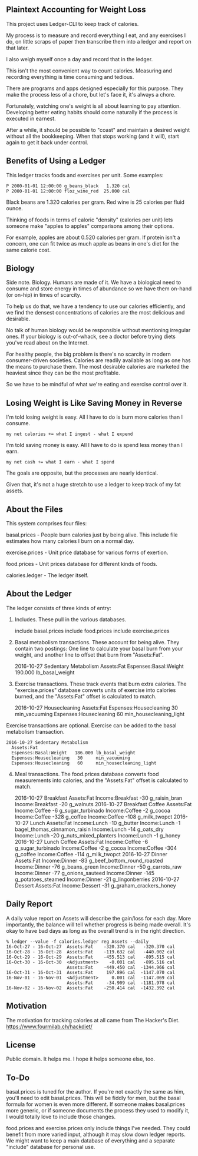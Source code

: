 Plaintext Accounting for Weight Loss
------------------------------------

This project uses Ledger-CLI to keep track of calories.

My process is to measure and record everything I eat, and any
exercises I do, on little scraps of paper then transcribe them into a
ledger and report on that later.

I also weigh myself once a day and record that in the ledger.

This isn't the most convenient way to count calories.  Measuring and
recording everything is time consuming and tedious.

There are programs and apps designed especially for this purpose.
They make the process less of a chore, but let's face it, it's always
a chore.

Fortunately, watching one's weight is all about learning to pay
attention.  Developing better eating habits should come naturally if
the process is executed in earnest.

After a while, it should be possible to "coast" and maintain a desired
weight without all the bookkeeping.  When that stops working (and it
will), start again to get it back under control.

Benefits of Using a Ledger
--------------------------

This ledger tracks foods and exercises per unit.  Some examples:

    P 2000-01-01 12:00:00 g_beans_black   1.320 cal
    P 2000-01-01 12:00:00 floz_wine_red  25.000 cal

Black beans are 1.320 calories per gram.  Red wine is 25 calories per
fluid ounce.

Thinking of foods in terms of caloric "density" (calories per unit)
lets someone make "apples to apples" comparisons among their options.

For example, apples are about 0.520 calories per gram.  If protein
isn't a concern, one can fit twice as much apple as beans in one's
diet for the same calorie cost.

Biology
-------

Side note.  Biology.  Humans are made of it.  We have a biological
need to consume and store energy in times of abundance so we have them
on-hand (or on-hip) in times of scarcity.

To help us do that, we have a tendency to use our calories
efficiently, and we find the densest concentrations of calories are
the most delicious and desirable.

No talk of human biology would be responsible without mentioning
irregular ones.  If your biology is out-of-whack, see a doctor before
trying diets you've read about on the Internet.

For healthy people, the big problem is there's no scarcity in modern
consumer-driven societies.  Calories are readily available as long as
one has the means to purchase them.  The most desirable calories are
marketed the heaviest since they can be the most profitable.

So we have to be mindful of what we're eating and exercise control
over it.

Losing Weight is Like Saving Money in Reverse
---------------------------------------------

I'm told losing weight is easy.  All I have to do is burn more
calories than I consume.

    my net calories += what I ingest - what I expend

I'm told saving money is easy.  All I have to do is spend less money
than I earn.

    my net cash += what I earn - what I spend

The goals are opposite, but the processes are nearly identical.

Given that, it's not a huge stretch to use a ledger to keep track of
my fat assets.

About the Files
---------------

This system comprises four files:

basal.prices - People burn calories just by being alive.  This include
file estimates how many calories I burn on a normal day.

exercise.prices - Unit price database for various forms of exertion.

food.prices - Unit prices database for different kinds of foods.

calories.ledger - The ledger itself.

About the Ledger
----------------

The ledger consists of three kinds of entry:

1. Includes.  These pull in the various databases.

    include basal.prices
    include food.prices
    include exercise.prices

2. Basal metabolism transactions.  These account for being alive.  They contain two postings: One line to calculate your basal burn from your weight, and another line to offset that burn from "Assets:Fat".

    2016-10-27 Sedentary Metabolism
      Assets:Fat
      Espenses:Basal:Weight  190.000 lb_basal_weight

3. Exercise transactions.  These track events that burn extra calories.  The "exercise.prices" database converts units of exercise into calories burned, and the "Assets:Fat" offset is calculated to match.

    2016-10-27 Housecleaning
      Assets:Fat
      Espenses:Housecleaning   30 min_vacuuming
      Espenses:Housecleaning   60 min_housecleaning_light

Exercise transactions are optional.  Exercise can be added to the basal metabolism transaction.

    2016-10-27 Sedentary Metabolism
      Assets:Fat
      Espenses:Basal:Weight   186.000 lb_basal_weight
      Espenses:Housecleaning   30     min_vacuuming
      Espenses:Housecleaning   60     min_housecleaning_light

4. Meal transactions.  The food.prices database converts food measurements into calories, and the "Assets:Fat" offset is calculated to match.

    2016-10-27 Breakfast
      Assets:Fat
      Income:Breakfast  -30 g_raisin_bran
      Income:Breakfast  -20 g_walnuts
    2016-10-27 Breakfast Coffee
      Assets:Fat
      Income:Coffee      -6 g_sugar_turbinado
      Income:Coffee      -2 g_cocoa
      Income:Coffee    -328 g_coffee
      Income:Coffee    -108 g_milk_twopct
    2016-10-27 Lunch
      Assets:Fat
      Income:Lunch      -10 g_butter
      Income:Lunch       -1 bagel_thomas_cinnamon_raisin
      Income:Lunch      -14 g_oats_dry
      Income:Lunch      -20 g_nuts_mixed_planters
      Income:Lunch       -1 g_honey
    2016-10-27 Lunch Coffee
      Assets:Fat
      Income:Coffee      -6 g_sugar_turbinado
      Income:Coffee      -2 g_cocoa
      Income:Coffee    -304 g_coffee
      Income:Coffee    -114 g_milk_twopct
    2016-10-27 Dinner
      Assets:Fat
      Income:Dinner     -83 g_beef_bottom_round_roasted
      Income:Dinner     -76 g_beans_green
      Income:Dinner     -50 g_carrots_raw
      Income:Dinner     -77 g_onions_sauteed
      Income:Dinner    -145 g_potatoes_steamed
      Income:Dinner     -21 g_lingonberries
    2016-10-27 Dessert
      Assets:Fat
      Income:Dessert    -31 g_graham_crackers_honey

Daily Report
------------

A daily value report on Assets will describe the gain/loss for each
day.  More importantly, the balance will tell whether progress is
being made overall.  It's okay to have bad days as long as the overall
trend is in the right direction.

    % ledger --value -f calories.ledger reg Assets --daily
    16-Oct-27 - 16-Oct-27  Assets:Fat    -320.370 cal   -320.370 cal
    16-Oct-28 - 16-Oct-28  Assets:Fat    -119.632 cal   -440.002 cal
    16-Oct-29 - 16-Oct-29  Assets:Fat    -455.513 cal   -895.515 cal
    16-Oct-30 - 16-Oct-30  <Adjustment>    -0.001 cal   -895.516 cal
                           Assets:Fat    -449.450 cal  -1344.966 cal
    16-Oct-31 - 16-Oct-31  Assets:Fat     197.896 cal  -1147.070 cal
    16-Nov-01 - 16-Nov-01  <Adjustment>     0.001 cal  -1147.069 cal
                           Assets:Fat     -34.909 cal  -1181.978 cal
    16-Nov-02 - 16-Nov-02  Assets:Fat    -250.414 cal  -1432.392 cal

Motivation
----------

The motivation for tracking calories at all came from The Hacker's
Diet.  https://www.fourmilab.ch/hackdiet/

License
-------

Public domain.  It helps me.  I hope it helps someone else, too.

To-Do
-----

basal.prices is tuned for the author.  If you're not exactly the same
as him, you'll need to edit basal.prices.  This will be fiddly for
men, but the basal formula for women is even more different.  If
someone makes basal.prices more generic, or if someone documents the
process they used to modify it, I would totally love to include those
changes.

food.prices and exercise.prices only include things I've needed.  They
could benefit from more varied input, although it may slow down ledger
reports.  We might want to keep a main database of everything and a
separate "include" database for personal use.
